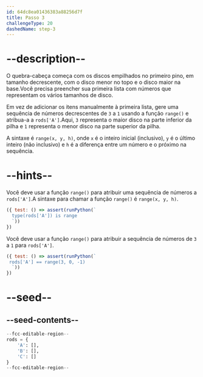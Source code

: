 ```yaml
---
id: 64dc8ea01436383a88256d7f
title: Passo 3
challengeType: 20
dashedName: step-3
---
```


# --description--

O quebra-cabeça começa com os discos empilhados no primeiro pino, em tamanho decrescente, com o disco menor no topo e o disco maior na base.Você precisa preencher sua primeira lista com números que representam os vários tamanhos de disco.

Em vez de adicionar os itens manualmente à primeira lista, gere uma sequência de números decrescentes de `3` a `1` usando a função `range()` e atribua-a a `rods['A']`.Aqui, `3` representa o maior disco na parte inferior da pilha e `1` representa o menor disco na parte superior da pilha.

A sintaxe é `range(x, y, h)`, onde `x` é o inteiro inicial (inclusivo), `y` é o último inteiro (não inclusivo) e `h` é a diferença entre um número e o próximo na sequência.

# --hints--

Você deve usar a função `range()` para atribuir uma sequência de números a `rods['A']`.A sintaxe para chamar a função `range()` é `range(x, y, h)`.

```js
({ test: () => assert(runPython(`
  type(rods['A']) is range
  `))
})
```

Você deve usar a função `range()` para atribuir a sequência de números de `3` a `1` para `rods['A']`.

```js
({ test: () => assert(runPython(`
 rods['A'] == range(3, 0, -1)
  `))
})
```

# --seed--

## --seed-contents--

```py
--fcc-editable-region--
rods = {
    'A': [],
    'B': [],
    'C': []
}
--fcc-editable-region--
```
